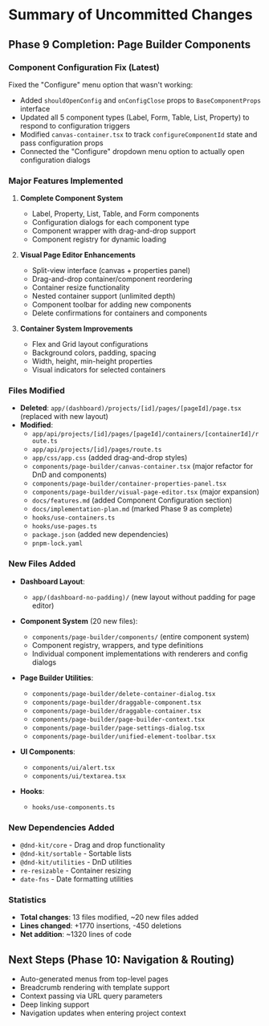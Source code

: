 # Summary of Uncommitted Changes

## Phase 9 Completion: Page Builder Components

### Component Configuration Fix (Latest)
Fixed the "Configure" menu option that wasn't working:
- Added `shouldOpenConfig` and `onConfigClose` props to `BaseComponentProps` interface
- Updated all 5 component types (Label, Form, Table, List, Property) to respond to configuration triggers
- Modified `canvas-container.tsx` to track `configureComponentId` state and pass configuration props
- Connected the "Configure" dropdown menu option to actually open configuration dialogs

### Major Features Implemented
1. **Complete Component System**
   - Label, Property, List, Table, and Form components
   - Configuration dialogs for each component type
   - Component wrapper with drag-and-drop support
   - Component registry for dynamic loading

2. **Visual Page Editor Enhancements**
   - Split-view interface (canvas + properties panel)
   - Drag-and-drop container/component reordering
   - Container resize functionality
   - Nested container support (unlimited depth)
   - Component toolbar for adding new components
   - Delete confirmations for containers and components

3. **Container System Improvements**
   - Flex and Grid layout configurations
   - Background colors, padding, spacing
   - Width, height, min-height properties
   - Visual indicators for selected containers

### Files Modified
- **Deleted**: `app/(dashboard)/projects/[id]/pages/[pageId]/page.tsx` (replaced with new layout)
- **Modified**:
  - `app/api/projects/[id]/pages/[pageId]/containers/[containerId]/route.ts`
  - `app/api/projects/[id]/pages/route.ts`
  - `app/css/app.css` (added drag-and-drop styles)
  - `components/page-builder/canvas-container.tsx` (major refactor for DnD and components)
  - `components/page-builder/container-properties-panel.tsx`
  - `components/page-builder/visual-page-editor.tsx` (major expansion)
  - `docs/features.md` (added Component Configuration section)
  - `docs/implementation-plan.md` (marked Phase 9 as complete)
  - `hooks/use-containers.ts`
  - `hooks/use-pages.ts`
  - `package.json` (added new dependencies)
  - `pnpm-lock.yaml`

### New Files Added
- **Dashboard Layout**: 
  - `app/(dashboard-no-padding)/` (new layout without padding for page editor)
  
- **Component System** (20 new files):
  - `components/page-builder/components/` (entire component system)
  - Component registry, wrappers, and type definitions
  - Individual component implementations with renderers and config dialogs
  
- **Page Builder Utilities**:
  - `components/page-builder/delete-container-dialog.tsx`
  - `components/page-builder/draggable-component.tsx`
  - `components/page-builder/draggable-container.tsx`
  - `components/page-builder/page-builder-context.tsx`
  - `components/page-builder/page-settings-dialog.tsx`
  - `components/page-builder/unified-element-toolbar.tsx`
  
- **UI Components**:
  - `components/ui/alert.tsx`
  - `components/ui/textarea.tsx`
  
- **Hooks**:
  - `hooks/use-components.ts`

### New Dependencies Added
- `@dnd-kit/core` - Drag and drop functionality
- `@dnd-kit/sortable` - Sortable lists
- `@dnd-kit/utilities` - DnD utilities
- `re-resizable` - Container resizing
- `date-fns` - Date formatting utilities

### Statistics
- **Total changes**: 13 files modified, ~20 new files added
- **Lines changed**: +1770 insertions, -450 deletions
- **Net addition**: ~1320 lines of code

## Next Steps (Phase 10: Navigation & Routing)
- Auto-generated menus from top-level pages
- Breadcrumb rendering with template support
- Context passing via URL query parameters
- Deep linking support
- Navigation updates when entering project context